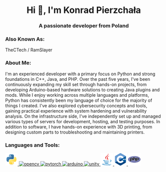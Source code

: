 <h1 align="center">Hi 👋, I'm Konrad Pierzchała </h1>
<h3 align="center">A passionate developer from Poland</h3>

<h3 align="left">Also Known As:</h3>
<p align="left">TheCTech / RamSlayer</p>

<h3 align="left">About Me:</h3>
<p align="left">
  I'm an experienced developer with a primary focus on Python and strong foundations in C++, Java, and PHP. Over the past five years, I've been continuously expanding my skill set through hands-on projects, from developing Arduino-based hardware solutions to creating Java plugins and mods. While I enjoy working across multiple languages and platforms, Python has consistently been my language of choice for the majority of things I created. I've also explored cybersecurity concepts and tools, gaining practical experience with system hardening and vulnerability analysis. On the infrastructure side, I've independently set up and managed various types of servers for development, hosting, and testing purposes. In addition to software, I have hands-on experience with 3D printing, from designing custom parts to troubleshooting and maintaining printers.
</p>

</p>

<h3 align="left">Languages and Tools:</h3>
<p align="left"> <a href="https://www.python.org" target="_blank" rel="noreferrer"> <img src="https://raw.githubusercontent.com/devicons/devicon/master/icons/python/python-original.svg" alt="python" width="40" height="40"/> </a> <a href="https://opencv.org/" target="_blank" rel="noreferrer"> <img src="https://www.vectorlogo.zone/logos/opencv/opencv-icon.svg" alt="opencv" width="40" height="40"/> </a> <a href="https://pytorch.org/" target="_blank" rel="noreferrer"> <img src="https://www.vectorlogo.zone/logos/pytorch/pytorch-icon.svg" alt="pytorch" width="40" height="40"/> </a> <a href="https://www.arduino.cc/" target="_blank" rel="noreferrer"> <img src="https://cdn.worldvectorlogo.com/logos/arduino-1.svg" alt="arduino" width="40" height="40"/> </a> <a href="https://unity.com/" target="_blank" rel="noreferrer"> <img src="https://www.vectorlogo.zone/logos/unity3d/unity3d-icon.svg" alt="unity" width="40" height="40"/> </a> <a href="https://www.java.com" target="_blank" rel="noreferrer"> <img src="https://raw.githubusercontent.com/devicons/devicon/master/icons/java/java-original.svg" alt="java" width="40" height="40"/> </a> <a href="https://www.w3schools.com/cpp/" target="_blank" rel="noreferrer"> <img src="https://raw.githubusercontent.com/devicons/devicon/master/icons/cplusplus/cplusplus-original.svg" alt="cplusplus" width="40" height="40"/> </a> <a href="https://www.php.net" target="_blank" rel="noreferrer"> <img src="https://raw.githubusercontent.com/devicons/devicon/master/icons/php/php-original.svg" alt="php" width="40" height="40"/> </a> </p>
